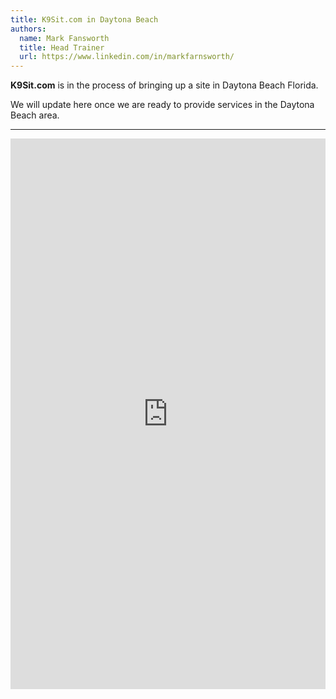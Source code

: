 ```yaml
---
title: K9Sit.com in Daytona Beach
authors:
  name: Mark Fansworth
  title: Head Trainer
  url: https://www.linkedin.com/in/markfarnsworth/
---
```

**K9Sit.com** is in the process of bringing up a site in Daytona Beach Florida.

We will update here once we are ready to provide services in the Daytona Beach
area.

<hr/>

<iframe
allowfullscreen
frameborder="0"
height="881"
src="https://www.youtube.com/embed/OtesNQg4pSc?rel=0"
title="Steak Fajitas"
width="100%"
/>
